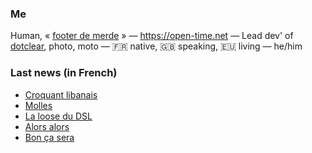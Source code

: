 ### Me

Human, « [footer de merde](https://open-time.net/post/2013/07/17/La-veritable-histoire-du-Footer-de-merde-) » — https://open-time.net — Lead dev' of [dotclear](https://git.dotclear.org/dev/dotclear), photo, moto — 🇫🇷 native, 🇬🇧 speaking, 🇪🇺 living — he/him

### Last news (in French)

<!-- BLOG-POST-LIST:START -->
- [Croquant libanais](https://open-time.net/post/2022/04/20/Croquant-libanais)
- [Molles](https://open-time.net/post/2022/04/19/Molles)
- [La loose du DSL](https://open-time.net/post/2022/04/18/La-loose-du-DSL)
- [Alors alors](https://open-time.net/post/2022/04/17/Alors-alors)
- [Bon ça sera](https://open-time.net/post/2022/04/16/Bon-ca-sera)
<!-- BLOG-POST-LIST:END -->
